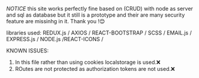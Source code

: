 *NOTICE* this site works perfectly fine based on (CRUD) with node as server and sql as database but it still is a prototype and their are many security feature are missinhg in it. Thank you !😊

libraries used:  REDUX.js / AXIOS / REACT-BOOTSTRAP / SCSS / EMAIL.js / EXPRESS.js / NODE.js /REACT-ICONS /

KNOWN ISSUES:
1. In this file rather than using cookies localstorage is used.❌
2. ROutes are not protected as authorization tokens are not used.❌
